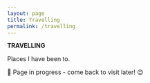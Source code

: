 ```yaml
---
layout: page
title: Travelling
permalink: /travelling
---
```


<b>TRAVELLING</b>

Places I have been to. 

🚧 Page in progress - come back to visit later! 😉

<style>
  .wrapper {
    max-width: 58em;
  }
</style>